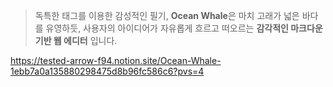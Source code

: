 > 독특한 태그를 이용한 감성적인 필기,
> **Ocean Whale**은 마치 고래가 넓은 바다를 유영하듯,
> 사용자의 아이디어가 자유롭게 흐르고 떠오르는 
> **감각적인 마크다운 기반 웹 에디터** 입니다.

https://tested-arrow-f94.notion.site/Ocean-Whale-1ebb7a0a135880298475d8b96fc586c6?pvs=4
